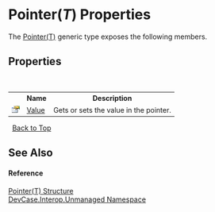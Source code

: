 # Pointer(*T*) Properties
 

The <a href="T_DevCase_Interop_Unmanaged_Pointer_1">Pointer(T)</a> generic type exposes the following members.


## Properties
&nbsp;<table><tr><th></th><th>Name</th><th>Description</th></tr><tr><td>![Public property](media/pubproperty.gif "Public property")</td><td><a href="P_DevCase_Interop_Unmanaged_Pointer_1_Value">Value</a></td><td>
Gets or sets the value in the pointer.</td></tr></table>&nbsp;
<a href="#pointer(*t*)-properties">Back to Top</a>

## See Also


#### Reference
<a href="T_DevCase_Interop_Unmanaged_Pointer_1">Pointer(T) Structure</a><br /><a href="N_DevCase_Interop_Unmanaged">DevCase.Interop.Unmanaged Namespace</a><br />